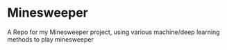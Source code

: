 # Minesweeper
A Repo for my Minesweeper project, using various machine/deep learning methods to play minesweeper
